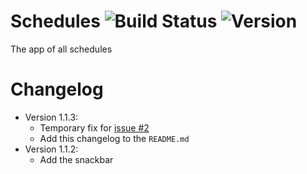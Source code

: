 # Schedules ![Build Status](https://travis-ci.com/hkamran80/schedules.svg?token=vQyhAxdpxTKNpiFgexoS&branch=master) ![Version](https://img.shields.io/badge/version-1.1.3-lightgrey?style=for-the-badge)
The app of all schedules

# Changelog
* Version 1.1.3:
  * Temporary fix for [issue #2](https://github.com/hkamran80/schedules/issues/2)
  * Add this changelog to the `README.md`
* Version 1.1.2:
  * Add the snackbar
